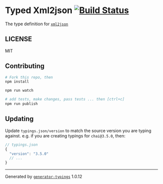 # Typed Xml2json  [![Build Status](https://travis-ci.org/types/npm-xml2json.svg?branch=master)](https://travis-ci.org/types/npm-xml2json)


The type definition for [`xml2json`](git://github.com/buglabs/node-xml2json.git)

## LICENSE

MIT

## Contributing

```sh
# Fork this repo, then
npm install

npm run watch

# add tests, make changes, pass tests ... then [ctrl+c]
npm run publish
```

## Updating

Update `typings.json/version` to match the source version you are typing against.
e.g. if you are creating typings for `chai@3.5.0`, then:

```js
// typings.json
{
  "version": "3.5.0"
  // ...
}
```

----

Generated by [`generator-typings`](https://github.com/typings/generator-typings) 1.0.12
